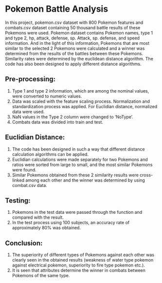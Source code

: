 # Pokemon Battle Analysis
In this project, pokemon.csv dataset with 800 Pokemon features and combats.csv
dataset containing 50 thousand battle results of these Pokemons were used. Pokemon
dataset contains Pokemon names, type 1 and type 2, hp, attack, defense, sp. Attack, sp.
defense, and speed information. And in the light of this information, Pokemons that are
most similar to the selected 2 Pokemons were calculated and a winner was determined
from the results of the battles between these Pokemons. Similarity rates were determined
by the euclidean distance algorithm. The code has also been designed to apply different
distance algorithms.
## Pre-processing:
1) Type 1 and type 2 information, which are among the nominal values, were converted
to numeric values.
2) Data was scaled with the feature scaling process. Normalization and standardization
process was applied. For Euclidian distance, normalized data were used.
3) NaN values in the Type 2 column were changed to ‘NoType’.
4) Combats data was divided into train and test.
## Euclidian Distance:
1) The code has been designed in such a way that different distance calculation
algorithms can be applied.
2) Euclidian calculations were made separately for two Pokemons and ratios were
sorted from large to small, and the most similar Pokemons were found.
3) Similar Pokemons obtained from these 2 similarity results were cross-linked among
each other and the winner was determined by using combat.csv data.
## Testing:
1) Pokemons in the test data were passed through the function and compared with the
result.
2) In the test process using 100 subjects, an accuracy rate of approximately 80% was
obtained.
## Conclusion:
1) The superiority of different types of Pokemons against each other was clearly seen in
the obtained results (weakness of water type pokemon against electrical pokemon,
superiority to fire type pokemon etc.).
2) It is seen that attributes determine the winner in combats between Pokemons of the
same type.
